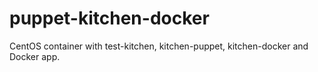 # puppet-kitchen-docker
CentOS container with test-kitchen, kitchen-puppet, kitchen-docker and Docker app.
